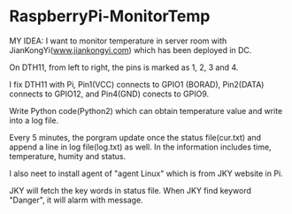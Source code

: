 # RaspberryPi-MonitorTemp
MY IDEA:
I want to monitor temperature in server room with JianKongYi(www.jiankongyi.com) which has been deployed in DC.

On DTH11, from left to right, the pins is marked as 1, 2, 3 and 4.

I fix DTH11 with Pi, Pin1(VCC) connects to GPIO1 (BORAD), Pin2(DATA) connects to GPIO12, and Pin4(GND) conects to GPIO9.  

Write Python code(Python2) which can obtain temperature value and write into a log file.

Every 5 minutes, the porgram update once the status file(cur.txt) and append a line in log file(log.txt) as well.  In the information includes time, temperature, humity and status.

I also neet to install agent of "agent Linux" which is from JKY website in Pi.

JKY will fetch the key words in status file.  When JKY find keyword "Danger", it will alarm with message.
